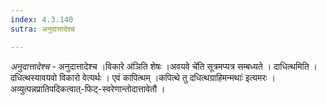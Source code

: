 ```yaml
---
index: 4.3.140
sutra: अनुदात्तादेश्च

---
```

_अनुदात्तादेश्च_ - अनुदात्तादेश्च ।विकारे अ॑ञिति शेषः ।अवयवे चे॑ति सूत्रमप्यत्र सम्बध्यते । दाधित्थमिति । दधित्थस्यावयवो विकारो वेत्यर्थः । एवं कापित्थम् ।कपित्थे तु दधित्थग्राहिमन्मथाः॑ इत्यमरः । अव्युत्पन्नप्रातिपदिकत्वात्-फिट्-स्वरेणान्तोदात्तावेतौ । 